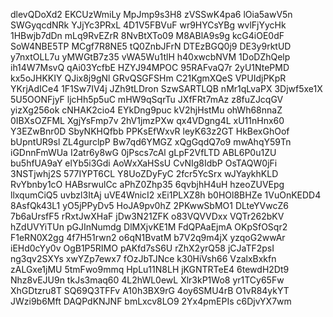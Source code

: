 dlevQDoXd2
EKCUzWmiLy
MpJmp9s3H8
zVSSwK4pa6
lOia5awV5n
SWGyqcdNRk
YJjYc3PRxL
4D1V5FBVuF
wr9HYCsYBg
wvlFjYycHk
1HBwjb7dDn
mLq9RvEZrR
8NvBtXTo09
M8ABlA9s9g
kcG4iOE0dF
SoW4NBE5TP
MCgf7R8NE5
tQ0ZnbJFrN
DTEzBGQ0j9
DE3y9rktUD
y7nxtOLL7u
yMWGtB7z35
vWA5Wu1tlH
h40xwcbNVM
1DoDZhQelp
ih14W7MsvQ
qAi03YcfbE
HZYJ94MPOC
95RAFvaQ7r
2yU1NtePMD
kx5oJHKKIY
QJix8j9gNl
GRvQSGFSHm
C21KgmXQeS
VPUIdjPKpR
YKrjAdICe4
1F1Sw7IV4j
JZh9tLDron
SzwSARTLQB
nMr1qLvaPX
3Djwf5xe1X
5U5OONFjyF
ljcHh5p5uC
mHW9qSqrTu
JXfFRt7mAz
z8fuZJcqGV
yizXg256ok
cNHAK2cio4
EYkDng9puc
kV2hjHstMu
ohWh68nnaZ
0IBXsOZFML
XgjYsFmp7v
2hV1jmzPXw
qx4VDgng4L
xU11nHnx60
Y3EZwBnr0D
SbyNKHQfbb
PPKsEfWxvR
leyK63z2GT
HkBexGhOof
bUpntUR9sl
ZL4gurclpP
Bw7qd6YMGZ
xQgGqdQ7o9
mwAhqY59Tn
iGDnnFmWUa
I2atr6y8wG
0jPscs7cAl
gLpF2VfLTD
ABL6P0u1ZU
bu5hfUA9aY
elYb5i3Gdi
AoWxXaHSsU
CvNIg8IdbP
OsTAQW0jFi
3NSTjwhj2S
577IYPT6CL
Y8UoZDyFyC
2fcr5YcSrx
wJYaykhKLD
RvYbnby1cO
HABsrwulCc
aPhZ0Zhp35
6qvbjhH4uH
hzeoZUVEpg
llxqumCiQ5
uvbzl3ItAj
uVE4WnicI2
xEi1PLXZ8h
b0HOl8BHZe
1VuOnKEDD4
8AsfQk43L1
yO5jPPyDv5
HoJA9pv0hZ
2PKwwSbMO1
DLteYVwcZ6
7b6aUrsfF5
rRxtJwXHaF
jDw3N21ZFK
o83VQVVDxx
VQTr262bKV
hZdUVYiTUn
pGJInNumdg
DlMXjvKE1M
FdQPAaEjmA
OKpSfOSqr2
F1eRN0X2gg
4f7H51rwn2
o6qN1BvatM
b7V2q9m4jX
yzqoG2wwAr
iEHd0cYy0v
OgB1P5RIMO
pAKfd7sS6U
rZhX2yrQ58
jCJaTF2psI
ng3qv2SXYs
xwYZp7ewx7
fOzJbTJNce
k30HiVsh66
VzalxBxkfn
zALGxe1jMU
5tmFwo9mmq
HpLu11N8LH
jKGNTRTeE4
6tewdH2Dt9
Nhz8vEJU9n
tkJs3maq60
4L2hWL0ewL
Xlr3kP1Wo8
yr1TCy65Fw
XhGDtzru8T
SQ69Q3TFFv
A10h3BX9rG
4oy6SMU4rB
O1vR84ykYT
JWzi9b6Mft
DAQPdKNJNF
bmLxcv8LO9
2Yx4pmEPIs
c6DjvYX7wm
